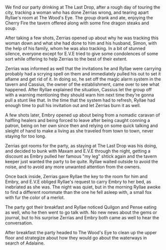 We find our party drinking at The Last Drop, after a rough day of touring the city, tracking a woman who has done Zerrias wrong, and tearing apart Ryllae's room at The Wood's Eye. The group drank and ate, enjoying the Cherry Fire the tavern offered along with some fine dragon steaks and soup.

After taking a few shots, Zerrias opened up about why he was tracking this woman down and what she had done to him and his husband, Simon, with the help of his family, whom he was also tracking. In a bit of stunned silence, everyone except for E.V.E tried to give some condolences of some sort while offering to help Zerrias to the best of their extent.

Zerrias was informed as well that the invitations he and Ryllae were carrying probably had a scrying spell on them and immediately pulled his out to set it aflame and get rid of it. In doing so, he set off the magic alarm system in the tavern and Cassius, the owner of the establishment, came over to see what happened. After Ryllae explained the situation, Cassius let the group off with a warning mentioning they should warn him next time they're gonna pull a stunt like that. In the time that the system had to refresh, Ryllae had enough time to pull his invitation out and let Zerrias burn it as well.

A few shots later, Embry opened up about being from a nomadic caravan of halfling healers and being forced to leave after being caught conning a patron, being on her own since then and relying on some quick talking and sleight of hand to make a living as she traveled from town to town, never staying for too long.

Zerrias got rooms for the party, as staying at The Last Drop was his doing, and decided to bunk with Maxam and E.V.E through the night, getting a discount as Embry pulled her famous "my leg" shtick again and the tavern keeper just wanted the party to be quite. Ryllae waited outside to avoid the noise, and to avoid any more unwanted attention from the owners.

Once back inside, Zerrias gave Ryllae the key to the room for him and Embry, and E.V.E obliged Ryllae's request to carry Embry to her bed, as inebriated as she was. The night was quiet, but in the morning Ryllae awoke to find a different roommate than the one he fell asleep with, a small fox with fur the color of a merlot.

The party got their breakfast and Ryllae noticed Quilgon and Pense eating as well, who he then went to go talk with. No new news about the gems or journal, but to his surprise Zerrias and Embry both came as well to hear the conversation.

After breakfast the party headed to The Wood's Eye to clean up the upper floor and strategize about how they would go about the waterways in search of Adalaine.
